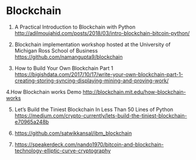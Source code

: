 # Blockchain
1. A Practical Introduction to Blockchain with Python
 http://adilmoujahid.com/posts/2018/03/intro-blockchain-bitcoin-python/
 
2. Blockchain implementation workshop hosted at the University of Michigan Ross School of Business
https://github.com/namangupta9/blockchain

3. How to Build Your Own Blockchain Part 1  https://bigishdata.com/2017/10/17/write-your-own-blockchain-part-1-creating-storing-syncing-displaying-mining-and-proving-work/

4.How Blockchain works Demo  http://blockchain.mit.edu/how-blockchain-works

5. Let’s Build the Tiniest Blockchain In Less Than 50 Lines of Python https://medium.com/crypto-currently/lets-build-the-tiniest-blockchain-e70965a248b

6. https://github.com/satwikkansal/ibm_blockchain

7. https://speakerdeck.com/nando1970/bitcoin-and-blockchain-technology-elliptic-curve-cryptography

